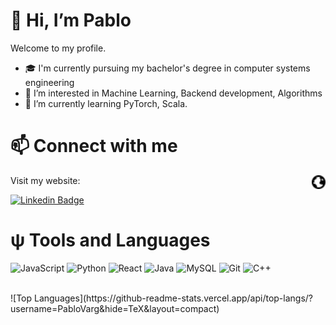 # 👋 Hi, I’m Pablo #

Welcome to my profile.

- 🎓 I'm currently pursuing my bachelor's degree in computer systems engineering
- 👀 I’m interested in Machine Learning, Backend development, Algorithms
- 🌱 I’m currently learning PyTorch, Scala.

# 📫 Connect with me #

Visit my website: [<img align="right" alt="Personal Website" width="22px" src="https://raw.githubusercontent.com/iconic/open-iconic/1d1e8885c5031874b32f4e480e371ce2b1c24144/svg/globe.svg" />][website]

[![Linkedin Badge](https://img.shields.io/badge/-blue?style=flat-square&logo=Linkedin&logoColor=white&link=https://www.linkedin.com/)]([Linkedin])


# ψ Tools and Languages #

![JavaScript](https://img.shields.io/badge/-JavaScript-black?style=flat-square&logo=javascript)
![Python](https://img.shields.io/badge/-Python-black?style=flat-square&logo=Python)
![React](https://img.shields.io/badge/-React-black?style=flat-square&logo=react)
![Java](https://img.shields.io/badge/-java-E34A86?style=flat-square&logo=java)
![MySQL](https://img.shields.io/badge/-MySQL-black?style=flat-square&logo=mysql)
![Git](https://img.shields.io/badge/-Git-black?style=flat-square&logo=git)
![C++](https://img.shields.io/badge/-C++-00599C?style=flat-square&logo=c)


<br />
![Top Languages](https://github-readme-stats.vercel.app/api/top-langs/?username=PabloVarg&hide=TeX&layout=compact)

[website]: #
[Linkedin]: #
